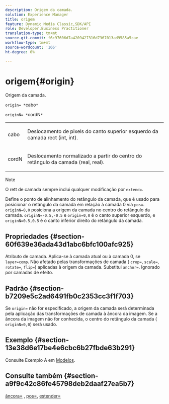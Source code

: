 ```yaml
---
description: Origem da camada.
solution: Experience Manager
title: origem
feature: Dynamic Media Classic,SDK/API
role: Developer,Business Practitioner
translation-type: tm+mt
source-git-commit: f6c97606d7a4209427316d7367013ad9585a5cae
workflow-type: tm+mt
source-wordcount: '166'
ht-degree: 0%

---
```



# origem{#origin}

Origem da camada.

`origin= *`cabo`*`

`originN= *`cordN`*`

<table id="simpletable_A270FD92B1E841FE81F5AB300351FE01"> 
 <tr class="strow"> 
  <td class="stentry"> <p><span class="varname"> cabo</span> </p></td> 
  <td class="stentry"> <p>Deslocamento de pixels do canto superior esquerdo da camada rect (int, int). </p></td> 
 </tr> 
 <tr class="strow"> 
  <td class="stentry"> <p><span class="varname"> cordN</span> </p></td> 
  <td class="stentry"> <p>Deslocamento normalizado a partir do centro do retângulo da camada (real, real). </p></td> 
 </tr> 
</table>

>[!NOTE]
>
>O rett de camada sempre inclui qualquer modificação por `extend=`.

Define o ponto de alinhamento do retângulo da camada, que é usado para posicionar o retângulo da camada em relação à camada 0 via `pos=`. `originN=0,0` posiciona a origem da camada no centro do retângulo da camada. `originN=-0.5,-0.5` e  `origin=0,0` é o canto superior esquerdo, e  `originN=0.5,0.5` é o canto inferior direito do retângulo da camada.

## Propriedades {#section-60f639e36ada43d1abc6bfc100afc925}

Atributo de camada. Aplica-se à camada atual ou à camada 0, se `layer=comp`. Não afetado pelas transformações de camada ( `crop=`, `scale=`, `rotate=`, `flip=`) aplicadas à origem da camada. Substitui `anchor=`. Ignorado por camadas de efeito.

## Padrão {#section-b7209e5c2ad6491fb0c2353cc3f1f703}

Se `origin=` não for especificado, a origem da camada será determinada pela aplicação das transformações de camada à âncora da imagem. Se a âncora da imagem não for conhecida, o centro do retângulo da camada ( `originN=0,0`) será usado.

## Exemplo {#section-13e38d6e17be4e6cbc6b27fbde63b291}

Consulte Exemplo A em [Modelos](../../../../../is-api/http-ref/image-serving-api-ref/c-http-protocol-reference/c-templates/c-templates.md#concept-3cd2d2adae0e41b2979b9640244d4d3e).

## Consulte também {#section-a9f9c42c86fe45798deb2daaf27ea5b7}

[âncora=](../../../../../is-api/http-ref/image-serving-api-ref/c-http-protocol-reference/c-command-reference/r-anchor.md#reference-6661e548ab284b82828d8d94c8ddeb7c) ,  [pos=](../../../../../is-api/http-ref/image-serving-api-ref/c-http-protocol-reference/c-command-reference/r-pos.md#reference-65de948f4b404f1182b22119ca332143),  [estender=](../../../../../is-api/http-ref/image-serving-api-ref/c-http-protocol-reference/c-command-reference/r-extend.md#reference-7e9156beb285459d830e2d56782a74ac)
